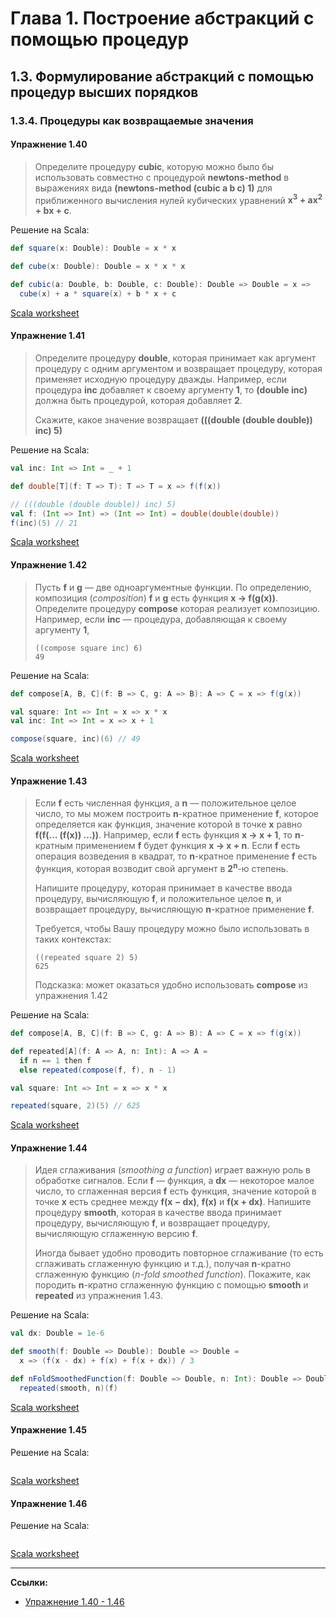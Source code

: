 # Глава 1. Построение абстракций с помощью процедур

## 1.3. Формулирование абстракций с помощью процедур высших порядков

### 1.3.4. Процедуры как возвращаемые значения

#### Упражнение 1.40

> Определите процедуру **cubic**, которую можно было бы использовать совместно с процедурой **newtons-method** 
> в выражениях вида **(newtons-method (cubic a b c) 1)** для приближенного вычисления нулей 
> кубических уравнений **x<sup>3</sup> + ax<sup>2</sup> + bx + c**.


Решение на Scala:

```scala
def square(x: Double): Double = x * x

def cube(x: Double): Double = x * x * x

def cubic(a: Double, b: Double, c: Double): Double => Double = x =>
  cube(x) + a * square(x) + b * x + c
```

[Scala worksheet](https://gitflic.ru/project/artemkorsakov/scalabook/blob?file=examples%2Fsrc%2Fmain%2Fscala%2Fbooks%2Fsicp%2FExercise1-40.worksheet.sc)


#### Упражнение 1.41

> Определите процедуру **double**, которая принимает как аргумент процедуру с одним аргументом 
> и возвращает процедуру, которая применяет исходную процедуру дважды. 
> Например, если процедура **inc** добавляет к своему аргументу **1**, 
> то **(double inc)** должна быть процедурой, которая добавляет **2**. 
> 
> Скажите, какое значение возвращает **(((double (double double)) inc) 5)**


Решение на Scala:

```scala
val inc: Int => Int = _ + 1

def double[T](f: T => T): T => T = x => f(f(x))

// (((double (double double)) inc) 5)
val f: (Int => Int) => (Int => Int) = double(double(double))
f(inc)(5) // 21
```

[Scala worksheet](https://gitflic.ru/project/artemkorsakov/scalabook/blob?file=examples%2Fsrc%2Fmain%2Fscala%2Fbooks%2Fsicp%2FExercise1-41.worksheet.sc)


#### Упражнение 1.42

> Пусть **f** и **g** — две одноаргументные функции. 
> По определению, композиция (*composition*) **f** и **g** есть функция **x → f(g(x))**. 
> Определите процедуру **compose** которая реализует композицию.
> Например, если **inc** — процедура, добавляющая к своему аргументу **1**,
>
> ```
> ((compose square inc) 6)
> 49
> ```


Решение на Scala:

```scala
def compose[A, B, C](f: B => C, g: A => B): A => C = x => f(g(x))

val square: Int => Int = x => x * x
val inc: Int => Int = x => x + 1

compose(square, inc)(6) // 49
```

[Scala worksheet](https://gitflic.ru/project/artemkorsakov/scalabook/blob?file=examples%2Fsrc%2Fmain%2Fscala%2Fbooks%2Fsicp%2FExercise1-42.worksheet.sc)


#### Упражнение 1.43

> Если **f** есть численная функция, а **n** — положительное целое число, 
> то мы можем построить **n**-кратное применение **f**, 
> которое определяется как функция, значение которой в точке **x** равно **f(f(... (f(x)) ...))**. 
> Например, если **f** есть функция **x → x + 1**, то **n**-кратным применением **f** будет функция **x → x + n**. 
> Если **f** есть операция возведения в квадрат, 
> то **n**-кратное применение **f** есть функция, которая возводит свой аргумент в **2<sup>n</sup>**-ю степень. 
> 
> Напишите процедуру, которая принимает в качестве ввода процедуру, вычисляющую **f**, и положительное целое **n**, 
> и возвращает процедуру, вычисляющую **n**-кратное применение **f**. 
> 
> Требуется, чтобы Вашу процедуру можно было использовать в таких контекстах:
>
> ```
> ((repeated square 2) 5)
> 625
> ```
>
> Подсказка: может оказаться удобно использовать **compose** из упражнения 1.42

Решение на Scala:

```scala
def compose[A, B, C](f: B => C, g: A => B): A => C = x => f(g(x))

def repeated[A](f: A => A, n: Int): A => A =
  if n == 1 then f
  else repeated(compose(f, f), n - 1)

val square: Int => Int = x => x * x

repeated(square, 2)(5) // 625
```

[Scala worksheet](https://gitflic.ru/project/artemkorsakov/scalabook/blob?file=examples%2Fsrc%2Fmain%2Fscala%2Fbooks%2Fsicp%2FExercise1-43.worksheet.sc)


#### Упражнение 1.44

> Идея сглаживания (*smoothing a function*) играет важную роль в обработке сигналов. 
> Если **f** — функция, а **dx** — некоторое малое число, то сглаженная версия **f** есть функция, 
> значение которой в точке **x** есть среднее между **f(x − dx)**, **f(x)** и **f(x + dx)**. 
> Напишите процедуру **smooth**, которая в качестве ввода принимает процедуру, вычисляющую **f**, 
> и возвращает процедуру, вычисляющую сглаженную версию **f**. 
> 
> Иногда бывает удобно проводить повторное сглаживание (то есть сглаживать сглаженную функцию и т.д.), 
> получая **n**-кратно сглаженную функцию (*n-fold smoothed function*). 
> Покажите, как породить **n**-кратно сглаженную функцию с помощью **smooth** и **repeated** из упражнения 1.43.


Решение на Scala:

```scala
val dx: Double = 1e-6

def smooth(f: Double => Double): Double => Double =
  x => (f(x - dx) + f(x) + f(x + dx)) / 3

def nFoldSmoothedFunction(f: Double => Double, n: Int): Double => Double =
  repeated(smooth, n)(f)
```

[Scala worksheet](https://gitflic.ru/project/artemkorsakov/scalabook/blob?file=examples%2Fsrc%2Fmain%2Fscala%2Fbooks%2Fsicp%2FExercise1-44.worksheet.sc)


#### Упражнение 1.45

> 

Решение на Scala:

```scala

```

[Scala worksheet](https://gitflic.ru/project/artemkorsakov/scalabook/blob?file=examples%2Fsrc%2Fmain%2Fscala%2Fbooks%2Fsicp%2FExercise1-35.worksheet.sc)


#### Упражнение 1.46

> 

Решение на Scala:

```scala

```

[Scala worksheet](https://gitflic.ru/project/artemkorsakov/scalabook/blob?file=examples%2Fsrc%2Fmain%2Fscala%2Fbooks%2Fsicp%2FExercise1-35.worksheet.sc)


---

**Ссылки:**
- [Упражнение 1.40 - 1.46](https://web.mit.edu/6.001/6.037/sicp.pdf#page=131)
